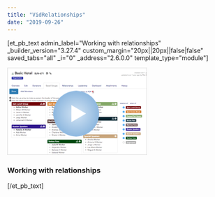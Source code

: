 ```yaml
---
title: "VidRelationships"
date: "2019-09-26"
---
```


\[et\_pb\_text admin\_label="Working with relationships" \_builder\_version="3.27.4" custom\_margin="20px||20px||false|false" saved\_tabs="all" \_i="0" \_address="2.6.0.0" template\_type="module"\]

[![](images/Relationships_Video_Thumbnail_320-200.png)](https://vimeo.com/359601582)

### Working with relationships

\[/et\_pb\_text\]
